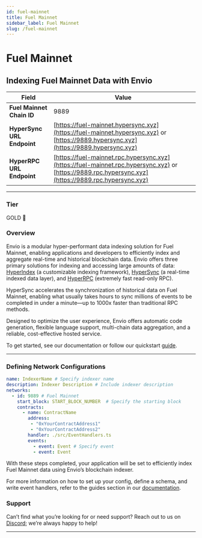 ```yaml
---
id: fuel-mainnet
title: Fuel Mainnet
sidebar_label: Fuel Mainnet
slug: /fuel-mainnet
---
```


# Fuel Mainnet

## Indexing Fuel Mainnet Data with Envio

| **Field**                     | **Value**                                                                                          |
|-------------------------------|----------------------------------------------------------------------------------------------------|
| **Fuel Mainnet Chain ID**     | 9889                                                                                            |
| **HyperSync URL Endpoint**    | [https://fuel-mainnet.hypersync.xyz](https://fuel-mainnet.hypersync.xyz) or [https://9889.hypersync.xyz](https://9889.hypersync.xyz) |
| **HyperRPC URL Endpoint**     | [https://fuel-mainnet.rpc.hypersync.xyz](https://fuel-mainnet.rpc.hypersync.xyz) or [https://9889.rpc.hypersync.xyz](https://9889.rpc.hypersync.xyz) |

---

### Tier

GOLD 🏅

### Overview

Envio is a modular hyper-performant data indexing solution for Fuel Mainnet, enabling applications and developers to efficiently index and aggregate real-time and historical blockchain data. Envio offers three primary solutions for indexing and accessing large amounts of data: [HyperIndex](/docs/HyperIndex/overview) (a customizable indexing framework), [HyperSync](/docs/HyperSync/overview) (a real-time indexed data layer), and [HyperRPC](/docs/HyperRPC/overview-hyperrpc) (extremely fast read-only RPC).

HyperSync accelerates the synchronization of historical data on Fuel Mainnet, enabling what usually takes hours to sync millions of events to be completed in under a minute—up to 1000x faster than traditional RPC methods.

Designed to optimize the user experience, Envio offers automatic code generation, flexible language support, multi-chain data aggregation, and a reliable, cost-effective hosted service.

To get started, see our documentation or follow our quickstart [guide](/docs/HyperIndex/contract-import).

---

### Defining Network Configurations

```yaml
name: IndexerName # Specify indexer name
description: Indexer Description # Include indexer description
networks:
  - id: 9889 # Fuel Mainnet  
    start_block: START_BLOCK_NUMBER  # Specify the starting block
    contracts:
      - name: ContractName
        address:
         - "0xYourContractAddress1"
         - "0xYourContractAddress2"
        handler: ./src/EventHandlers.ts
        events:
          - event: Event # Specify event
          - event: Event
```

With these steps completed, your application will be set to efficiently index Fuel Mainnet data using Envio’s blockchain indexer.

For more information on how to set up your config, define a schema, and write event handlers, refer to the guides section in our [documentation](/docs/HyperIndex/configuration-file).

### Support

Can’t find what you’re looking for or need support? Reach out to us on [Discord](https://discord.com/invite/Q9qt8gZ2fX); we’re always happy to help!

---
